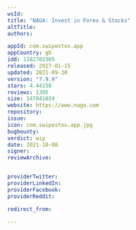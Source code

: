 ```yaml
---
wsId: 
title: "NAGA: Invest in Forex & Stocks"
altTitle: 
authors:

appId: com.swipestox.app
appCountry: gb
idd: 1182702365
released: 2017-01-15
updated: 2021-09-30
version: "7.9.9"
stars: 4.44158
reviews: 1395
size: 147841024
website: https://www.naga.com
repository: 
issue: 
icon: com.swipestox.app.jpg
bugbounty: 
verdict: wip
date: 2021-10-08
signer: 
reviewArchive:


providerTwitter: 
providerLinkedIn: 
providerFacebook: 
providerReddit: 

redirect_from:

---
```


